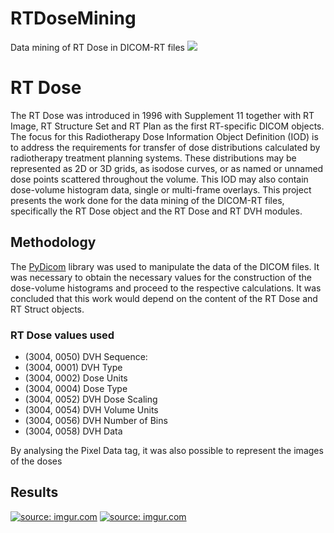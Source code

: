 # RTDoseMining
Data mining of RT Dose in DICOM-RT files
![](https://i.imgur.com/KX6WGxm.jpg)

# RT Dose
The RT Dose was introduced in 1996 with Supplement 11 together with RT Image, RT Structure Set and RT Plan as the first RT-specific DICOM objects. The focus for this Radiotherapy Dose Information Object Definition (IOD) is to address the requirements for transfer of dose distributions calculated by radiotherapy treatment planning systems. These distributions may be represented as 2D or 3D grids, as isodose curves, or as named or unnamed dose points scattered throughout the volume. This IOD may also contain dose-volume histogram data, single or multi-frame overlays. This project presents the work done for the data mining of the DICOM-RT files, specifically the RT Dose object and the RT Dose and RT DVH modules.

## Methodology
The [PyDicom](https://github.com/pydicom/pydicom) library was used to manipulate the data of the DICOM files.  It was necessary to obtain the necessary values for the construction of the dose-volume histograms and proceed to the respective calculations. It was concluded that this work would depend on the content of the RT Dose and RT Struct objects.

### RT Dose values used
+ (3004, 0050) DVH Sequence:
 + (3004, 0001) DVH Type
 + (3004, 0002) Dose Units
 + (3004, 0004) Dose Type
 + (3004, 0052) DVH Dose Scaling
 + (3004, 0054) DVH Volume Units
 + (3004, 0056) DVH Number of Bins
 + (3004, 0058) DVH Data

By analysing the Pixel Data tag, it was also possible to represent the images of the doses

## Results
<a href="https://imgur.com/d1OA2p5"><img src="https://i.imgur.com/d1OA2p5b.jpg" title="source: imgur.com" /></a>
<a href="https://imgur.com/E2E3xxt"><img src="https://i.imgur.com/E2E3xxtb.jpg" title="source: imgur.com" /></a>
